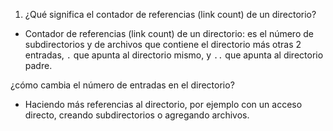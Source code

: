 1. ¿Qué significa el contador de referencias (link count) de un directorio?
- Contador de referencias (link count) de un directorio: es el número de subdirectorios y de archivos que contiene el directorio más 
otras 2 entradas, ```.``` que apunta al directorio mismo, y ```..``` que apunta al directorio padre.

¿cómo cambia el número de entradas en el directorio?
- Haciendo más referencias al directorio, por ejemplo con un acceso directo, creando subdirectorios o agregando archivos.
